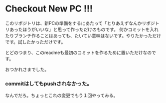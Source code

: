 # Checkout New PC !!!

このリポジトリは、新PCの準備をするにあたって「とりあえずなんかリポジトリあったほうがいいな」と思って作っただけのものです。
何かコミットを入れたりブランチ作ることはあっても、たいてい意味はないです。やりたかっただけです。試したかっただけです。

とどのつまり、このreadmeも最初のコミットを作るために置いただけなのです。

おつかれさまでした。

### commitはしてもpushされなかった。

なんでだろ。ちょっとこれの変更でもう１回やってみる。